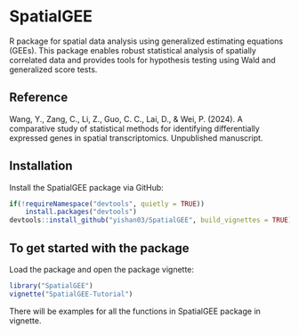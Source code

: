 # SpatialGEE

R package for spatial data analysis using generalized estimating equations (GEEs). This package enables robust statistical analysis of spatially correlated data and provides tools for hypothesis testing using Wald and generalized score tests.

## Reference

Wang, Y., Zang, C., Li, Z., Guo, C. C., Lai, D., & Wei, P. (2024). A comparative study of statistical methods for identifying differentially expressed genes in spatial transcriptomics. Unpublished manuscript.

## Installation

Install the SpatialGEE package via GitHub:

```r
if(!requireNamespace("devtools", quietly = TRUE))
    install.packages("devtools")
devtools::install_github("yishan03/SpatialGEE", build_vignettes = TRUE)
```

## To get started with the package

Load the package and open the package vignette:

```r
library("SpatialGEE")
vignette("SpatialGEE-Tutorial")
```

There will be examples for all the functions in SpatialGEE package in vignette. 
